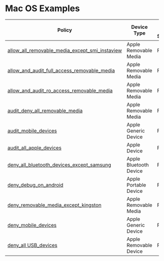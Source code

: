 # Mac OS Examples

| Policy | Device Type | Intune UX Support |
|--------|-----------|-------|
| [ allow_all_removable_media_except_smi_instaview ]( allow_all_removable_media_except_smi_instaview.md) | Apple Removable Media | False
| [ allow_and_audit_full_access_removable_media ]( allow_and_audit_full_access_removable_media.md) | Apple Removable Media | False
| [ allow_and_audit_ro_access_removable_media ]( allow_and_audit_ro_access_removable_media.md) | Apple Removable Media | False
| [ audit_deny_all_removable_media ]( audit_deny_all_removable_media.md) | Apple Removable Media | False
| [ audit_mobile_devices ]( audit_mobile_devices.md) | Apple Generic Device | False
| [ audit_all_apple_devices ]( audit_all_apple_devices.md) | Apple Device | False
| [ deny_all_bluetooth_devices_except_samsung ]( deny_all_bluetooth_devices_except_samsung.md) | Apple Bluetooth Device | False
| [ deny_debug_on_android ]( deny_debug_on_android.md) | Apple Portable Device | False
| [ deny_removable_media_except_kingston ]( deny_removable_media_except_kingston.md) | Apple Removable Media | False
| [ deny_mobile_devices ]( deny_mobile_devices.md) | Apple Generic Device | False
| [ deny_all USB_devices ]( deny_mobile_devices.md) | Apple Removable Device | False
